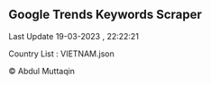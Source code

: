 

## Google Trends Keywords Scraper 
 
Last Update 19-03-2023 , 22:22:21

Country List :
VIETNAM.json



© Abdul Muttaqin 
